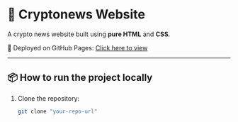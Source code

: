 # 📰 Cryptonews Website

A crypto news website built using **pure HTML** and **CSS**.

🚀 Deployed on GitHub Pages: [Click here to view](https://aramyst.github.io/Cryptonews-website/)

---

## 📦 How to run the project locally

1. Clone the repository:
   ```bash
   git clone "your-repo-url"

